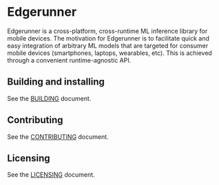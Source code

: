# Edgerunner

Edgerunner is a cross-platform, cross-runtime ML inference library for mobile devices. The motivation for Edgerunner is to facilitate quick and easy integration of arbitrary ML models that are targeted for consumer mobile devices (smartphones, laptops, wearables, etc). This is achieved through a convenient runtime-agnostic API.

## Building and installing

See the [BUILDING](BUILDING.md) document.

## Contributing

See the [CONTRIBUTING](CONTRIBUTING.md) document.

## Licensing

See the [LICENSING](LICENSE.txt) document.
